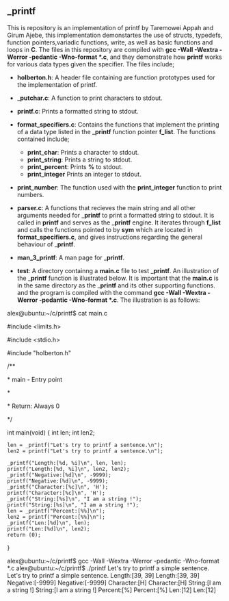 ## _printf
This is repository is an implementation of printf by Taremowei Appah and Girum Ajebe, this implementation demonstartes the use of structs, typedefs, function pointers,variadic functions, write, as well as basic functions and loops in __C__. The files in this repository are compiled with __gcc -Wall -Wextra -Werror -pedantic -Wno-format *.c__, and they demonstrate how __printf__ works for various data types given the specifier. The files include;

- __holberton.h__: A header file containing are function prototypes used for the implementation of printf.

- ___putchar.c__: A function to print characters to stdout.

- __printf.c__: Prints a formatted string to stdout.

- __format_specifiers.c__: Contains the functions that implement the printing of a data type listed in the ___printf__ function pointer __f_list__. The functions contained include;
  * __print_char__: Prints a character to stdout.
  * __print_string__: Prints a string to stdout.
  * __print_percent__: Prints __%__ to stdout.
  * __print_integer__ Prints an integer to stdout.

- __print_number__: The function used with the __print_integer__ function to print numbers.

- __parser.c__: A functions that recieves the main string and all other arguments needed for ___printf__ to print a formatted string to stdout. It is called in __printf__ and serves as the ___printf__ engine. It iterates through __f_list__ and calls the functions pointed to by __sym__ which are located in __format_specifiers.c__, and gives instructions regarding the general behaviour of ___printf__.

- __man_3_printf__: A man page for ___printf__.

- __test__: A directory containng a __main.c__ file to test ___printf__. An illustration of the ___printf__ function is illustrated below. It is important that the __main.c__ is in the same directory as the ___printf__ and its other supporting functions. and the program is compiled with the command __gcc -Wall -Wextra -Werror -pedantic -Wno-format *.c__. The illustration is as follows: 

alex@ubuntu:~/c/printf$ cat main.c

#include <limits.h>

#include <stdio.h>

#include "holberton.h"

/\*\*

 \* main - Entry point

 \*

 \* Return: Always 0
 
 \*/

int main(void)
\{
	int len;
	int len2;


	len = _printf("Let's try to printf a sentence.\n");
	len2 = printf("Let's try to printf a sentence.\n");
     
	_printf("Length:[%d, %i]\n", len, len);
	printf("Length:[%d, %i]\n", len2, len2);
	_printf("Negative:[%d]\n", -9999);
	printf("Negative:[%d]\n", -9999);
	_printf("Character:[%c]\n", 'H');
	printf("Character:[%c]\n", 'H');
	_printf("String:[%s]\n", "I am a string !");
	printf("String:[%s]\n", "I am a string !");
	len = _printf("Percent:[%%]\n");
	len2 = printf("Percent:[%%]\n");
	_printf("Len:[%d]\n", len);
	printf("Len:[%d]\n", len2);
	return (0);
\}

alex@ubuntu:~/c/printf$ gcc -Wall -Wextra -Werror -pedantic -Wno-format *.c
alex@ubuntu:~/c/printf$ ./printf
Let's try to printf a simple sentence.
Let's try to printf a simple sentence.
Length:\[39, 39\]
Length:\[39, 39\]
Negative:\[\-9999\]
Negative:\[\-9999\]
Character:\[H\]
Character:\[H\]
String:\[I am a string !\]
String:\[I am a string !\]
Percent:\[%\]
Percent:\[%\]
Len:\[12\]
Len:\[12\]
